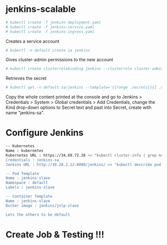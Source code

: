 # jenkins-scalable

```sh
# kubectl create -f jenkins-deployment.yaml 
# kubectl create -f jenkins-service.yaml 
# kubectl create -f jenkins-ingress.yaml 
```

Creates a service account
```sh
# kubectl -n default create sa jenkins
```

Gives cluster-admin permissions to the new account
```sh
# kubectl create clusterrolebinding jenkins --clusterrole cluster-admin --serviceaccount=default:jenkins
```

Retrieves the secret
```sh
# kubectl get -n default sa/jenkins --template='{{range .secrets}}{{ .name }} {{end}}' | xargs -n 1 kubectl -n default get secret --template='{{ if .data.token }}{{ .data.token }}{{end}}' | head -n 1 | base64 -d -
```

Copy the whole content printed at the console and go to Jenkins > Credentials > System > Global credentials > Add Credentials, change the Kind drop-down options to Secret text and past into Secret, create with name "jenkins-sa".

# Configure Jenkins
```sh
-- Kubernetes
Name : kubernetes
Kubernetes URL : https://34.69.72.28 << "kubectl cluster-info | grep master"
Credentials : jenkins-sa
Jenkins URL : http://10.28.2.12:8080/jenkins/ << "kubectl describe pod jenkins-xxx | grep IP:"

-- Pod Template
Name : jenkins-slave
Namespace : default
Labels : jenkins-slave

-- Container Template
Name : jenkins-slave
Docker image : jenkins/jnlp-slave

Lets the others to be default
```

# Create Job & Testing !!!
